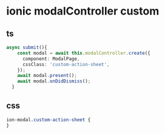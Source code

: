 # ionic modalController custom

## ts

```ts
async submit(){
    const modal = await this.modalController.create({
      component: ModalPage,
      cssClass: 'custom-action-sheet',
    });
    await modal.present();
    await modal.onDidDismiss();
  }
```

## css

```css
ion-modal.custom-action-sheet {
}
```
